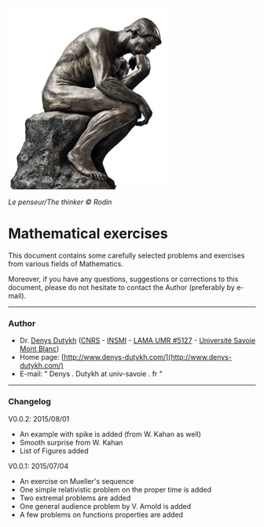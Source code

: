 ![Thinker](pics/Thinking.jpg)

*Le penseur/The thinker © Rodin*

# Mathematical exercises #

This document contains some carefully selected problems and exercises from various fields of Mathematics.

Moreover, if you have any questions, suggestions or corrections to this document, please do not hesitate to contact the Author (preferably by e-mail).

---

### Author ###

* Dr. [Denys Dutykh](http://www.denys-dutykh.com/) ([CNRS](http://www.cnrs.fr/) - [INSMI](http://www.cnrs.fr/insmi/) - [LAMA UMR #5127](http://www.lama.univ-savoie.fr/index.php) - [Université Savoie Mont Blanc](http://www.univ-smb.fr/))
* Home page: [http://www.denys-dutykh.com/](http://www.denys-dutykh.com/)
* E-mail: " Denys . Dutykh at univ-savoie . fr "

---

### Changelog ###

V0.0.2: 2015/08/01

* An example with spike is added (from W. Kahan as well)
* Smooth surprise from W. Kahan
* List of Figures added

V0.0.1: 2015/07/04

* An exercise on Mueller's sequence
* One simple relativistic problem on the proper time is added
* Two extremal problems are added
* One general audience problem by V. Arnold is added
* A few problems on functions properties are added
